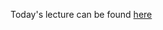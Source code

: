 Today's lecture can be found [here](https://zipcoder.github.io/curriculum-assets/lectures/java/fundamentals/control-flow/)
